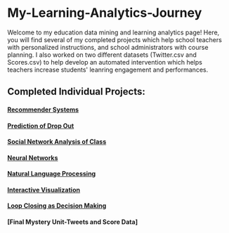# My-Learning-Analytics-Journey

Welcome to my education data mining and learning analytics page! Here, you will find several of my completed projects which help school teachers with personalized instructions, and school administrators with course planning. I also worked on two different datasets (Twitter.csv and Scores.csv) to help develop an automated intervention which helps teachers increase students' leanring engagement and performances. 

## Completed Individual Projects: 

#### [Recommender Systems](https://github.com/tomato018/recommender-systems)
#### [Prediction of Drop Out](https://github.com/tomato018/Prediction_of_Drop_Out)
#### [Social Network Analysis of Class](https://github.com/tomato018/Social-network-analysis-of-class)
#### [Neural Networks](https://github.com/tomato018/Neural_Networks)
#### [Natural Language Processing](https://github.com/tomato018/Natural_Language_Processing)
#### [Interactive Visualization](https://github.com/tomato018/Interactive_Visualization)
#### [Loop Closing as Decision Making](https://github.com/tomato018/Loop-Closing-As-Decision-Making)
#### [Final Mystery Unit-Tweets and Score Data]
